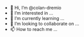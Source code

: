 - 👋 Hi, I’m @colan-dremio
- 👀 I’m interested in ...
- 🌱 I’m currently learning ...
- 💞️ I’m looking to collaborate on ...
- 📫 How to reach me ...

<!---
colan-dremio/colan-dremio is a ✨ special ✨ repository because its `README.md` (this file) appears on your GitHub profile.
You can click the Preview link to take a look at your changes.
--->

